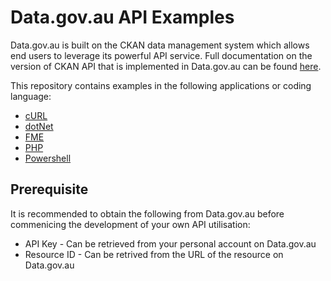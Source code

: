 # Data.gov.au API Examples
Data.gov.au is built on the CKAN data management system which allows end users to leverage its powerful API service. Full documentation on the version of CKAN API that is implemented in Data.gov.au can be found [here](http://docs.ckan.org/en/2.9/api/).

This repository contains examples in the following applications or coding language:
* [cURL](/cURL)
* [dotNet](/dotNet-file-upload)
* [FME](/FME)
* [PHP](/php-SDK/)
* [Powershell](/Powershell)

## Prerequisite
It is recommended to obtain the following from Data.gov.au before commenicing the development of your own API utilisation:
* API Key - Can be retrieved from your personal account on Data.gov.au
* Resource ID - Can be retrived from the URL of the resource on Data.gov.au
